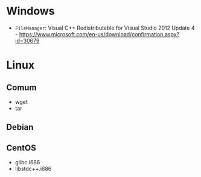 # Windows
- `FileManager`: Visual C++ Redistributable for Visual Studio 2012 Update 4 - https://www.microsoft.com/en-us/download/confirmation.aspx?id=30679

# Linux
## Comum
- wget
- tar

## Debian

## CentOS

- glibc.i686
- libstdc++.i686